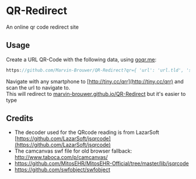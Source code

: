 # QR-Redirect
An online qr code redirect site

## Usage
Create a URL QR-Code with the following data, using [goqr.me](http://goqr.me/#t=url):
```javascript
https://github.com/Marvin-Brouwer/QR-Redirect?qr={ 'url': 'url.tld', 'secure': false } 
```
Navigate with any smartphone to [http://tiny.cc/qrr](http://tiny.cc/qrr) and scan the url to navigate to.  
This will redirect to [marvin-brouwer.github.io/QR-Redirect](https://github.com/Marvin-Brouwer/QR-Redirect) but it's easier to type

## Credits
* The decoder used for the QRcode reading is from LazarSoft [https://github.com/LazarSoft/jsqrcode](https://github.com/LazarSoft/jsqrcode)
* The camcanvas swf file for old browser fallback: http://www.taboca.com/p/camcanvas/
* https://github.com/MitosEHR/MitosEHR-Official/tree/master/lib/jsqrcode
* https://github.com/swfobject/swfobject